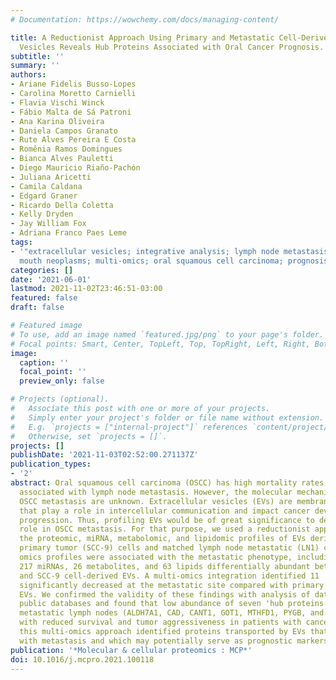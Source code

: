 ```yaml
---
# Documentation: https://wowchemy.com/docs/managing-content/

title: A Reductionist Approach Using Primary and Metastatic Cell-Derived Extracellular
  Vesicles Reveals Hub Proteins Associated with Oral Cancer Prognosis.
subtitle: ''
summary: ''
authors:
- Ariane Fidelis Busso-Lopes
- Carolina Moretto Carnielli
- Flavia Vischi Winck
- Fábio Malta de Sá Patroni
- Ana Karina Oliveira
- Daniela Campos Granato
- Rute Alves Pereira E Costa
- Romênia Ramos Domingues
- Bianca Alves Pauletti
- Diego Mauricio Riaño-Pachón
- Juliana Aricetti
- Camila Caldana
- Edgard Graner
- Ricardo Della Coletta
- Kelly Dryden
- Jay William Fox
- Adriana Franco Paes Leme
tags:
- '"extracellular vesicles; integrative analysis; lymph node metastasis; mass spectrometry;
  mouth neoplasms; multi-omics; oral squamous cell carcinoma; prognosis; proteomics"'
categories: []
date: '2021-06-01'
lastmod: 2021-11-02T23:46:51-03:00
featured: false
draft: false

# Featured image
# To use, add an image named `featured.jpg/png` to your page's folder.
# Focal points: Smart, Center, TopLeft, Top, TopRight, Left, Right, BottomLeft, Bottom, BottomRight.
image:
  caption: ''
  focal_point: ''
  preview_only: false

# Projects (optional).
#   Associate this post with one or more of your projects.
#   Simply enter your project's folder or file name without extension.
#   E.g. `projects = ["internal-project"]` references `content/project/deep-learning/index.md`.
#   Otherwise, set `projects = []`.
projects: []
publishDate: '2021-11-03T02:52:00.271137Z'
publication_types:
- '2'
abstract: Oral squamous cell carcinoma (OSCC) has high mortality rates that are largely
  associated with lymph node metastasis. However, the molecular mechanisms that drive
  OSCC metastasis are unknown. Extracellular vesicles (EVs) are membrane-bound particles
  that play a role in intercellular communication and impact cancer development and
  progression. Thus, profiling EVs would be of great significance to decipher their
  role in OSCC metastasis. For that purpose, we used a reductionist approach to map
  the proteomic, miRNA, metabolomic, and lipidomic profiles of EVs derived from human
  primary tumor (SCC-9) cells and matched lymph node metastatic (LN1) cells. Distinct
  omics profiles were associated with the metastatic phenotype, including 670 proteins,
  217 miRNAs, 26 metabolites, and 63 lipids differentially abundant between LN1 cell-
  and SCC-9 cell-derived EVs. A multi-omics integration identified 11 'hub proteins'
  significantly decreased at the metastatic site compared with primary tumor-derived
  EVs. We confirmed the validity of these findings with analysis of data from multiple
  public databases and found that low abundance of seven 'hub proteins' in EVs from
  metastatic lymph nodes (ALDH7A1, CAD, CANT1, GOT1, MTHFD1, PYGB, and SARS) is correlated
  with reduced survival and tumor aggressiveness in patients with cancer. In summary,
  this multi-omics approach identified proteins transported by EVs that are associated
  with metastasis and which may potentially serve as prognostic markers in OSCC.
publication: '*Molecular & cellular proteomics : MCP*'
doi: 10.1016/j.mcpro.2021.100118
---
```

